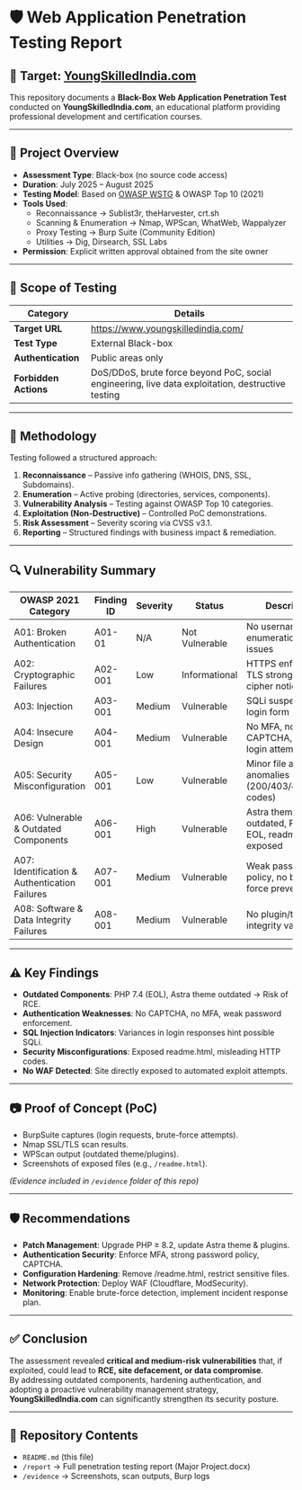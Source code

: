 # 🛡️ Web Application Penetration Testing Report  

## 🎯 Target: [YoungSkilledIndia.com](https://www.youngskilledindia.com/)  

This repository documents a **Black-Box Web Application Penetration Test** conducted on **YoungSkilledIndia.com**, an educational platform providing professional development and certification courses.  

---

## 📌 Project Overview  

- **Assessment Type**: Black-box (no source code access)  
- **Duration**: July 2025 – August 2025  
- **Testing Model**: Based on [OWASP WSTG](https://owasp.org/www-project-web-security-testing-guide/) & OWASP Top 10 (2021)  
- **Tools Used**:  
  - Reconnaissance → Sublist3r, theHarvester, crt.sh  
  - Scanning & Enumeration → Nmap, WPScan, WhatWeb, Wappalyzer  
  - Proxy Testing → Burp Suite (Community Edition)  
  - Utilities → Dig, Dirsearch, SSL Labs  
- **Permission**: Explicit written approval obtained from the site owner  

---

## 🧪 Scope of Testing  

| Category             | Details |
|----------------------|---------|
| **Target URL**       | https://www.youngskilledindia.com/ |
| **Test Type**        | External Black-box |
| **Authentication**   | Public areas only |
| **Forbidden Actions**| DoS/DDoS, brute force beyond PoC, social engineering, live data exploitation, destructive testing |

---

## 📖 Methodology  

Testing followed a structured approach:  

1. **Reconnaissance** – Passive info gathering (WHOIS, DNS, SSL, Subdomains).  
2. **Enumeration** – Active probing (directories, services, components).  
3. **Vulnerability Analysis** – Testing against OWASP Top 10 categories.  
4. **Exploitation (Non-Destructive)** – Controlled PoC demonstrations.  
5. **Risk Assessment** – Severity scoring via CVSS v3.1.  
6. **Reporting** – Structured findings with business impact & remediation.  

---

## 🔍 Vulnerability Summary  

| OWASP 2021 Category | Finding ID | Severity | Status | Description |
|----------------------|------------|----------|--------|-------------|
| A01: Broken Authentication | A01-01 | N/A | Not Vulnerable | No username enumeration/session issues |
| A02: Cryptographic Failures | A02-001 | Low | Informational | HTTPS enforced, TLS strong, minor cipher notice |
| A03: Injection | A03-001 | Medium | Vulnerable | SQLi suspected in login form |
| A04: Insecure Design | A04-001 | Medium | Vulnerable | No MFA, no CAPTCHA, unlimited login attempts |
| A05: Security Misconfiguration | A05-001 | Low | Vulnerable | Minor file access anomalies (200/403/404 codes) |
| A06: Vulnerable & Outdated Components | A06-001 | High | Vulnerable | Astra theme outdated, PHP 7.4 EOL, readme.html exposed |
| A07: Identification & Authentication Failures | A07-001 | Medium | Vulnerable | Weak password policy, no brute force prevention |
| A08: Software & Data Integrity Failures | A08-001 | Medium | Vulnerable | No plugin/theme integrity validation |

---

## ⚠️ Key Findings  

- **Outdated Components**: PHP 7.4 (EOL), Astra theme outdated → Risk of RCE.  
- **Authentication Weaknesses**: No CAPTCHA, no MFA, weak password enforcement.  
- **SQL Injection Indicators**: Variances in login responses hint possible SQLi.  
- **Security Misconfigurations**: Exposed readme.html, misleading HTTP codes.  
- **No WAF Detected**: Site directly exposed to automated exploit attempts.  

---

## 📷 Proof of Concept (PoC)  

- BurpSuite captures (login requests, brute-force attempts).  
- Nmap SSL/TLS scan results.  
- WPScan output (outdated theme/plugins).  
- Screenshots of exposed files (e.g., `/readme.html`).  

*(Evidence included in `/evidence` folder of this repo)*  

---

## 🛡 Recommendations  

- **Patch Management**: Upgrade PHP ≥ 8.2, update Astra theme & plugins.  
- **Authentication Security**: Enforce MFA, strong password policy, CAPTCHA.  
- **Configuration Hardening**: Remove /readme.html, restrict sensitive files.  
- **Network Protection**: Deploy WAF (Cloudflare, ModSecurity).  
- **Monitoring**: Enable brute-force detection, implement incident response plan.  

---

## ✅ Conclusion  

The assessment revealed **critical and medium-risk vulnerabilities** that, if exploited, could lead to **RCE, site defacement, or data compromise**.  
By addressing outdated components, hardening authentication, and adopting a proactive vulnerability management strategy, **YoungSkilledIndia.com** can significantly strengthen its security posture.  

---

## 📂 Repository Contents  

- `README.md` (this file)  
- `/report` → Full penetration testing report (Major Project.docx)  
- `/evidence` → Screenshots, scan outputs, Burp logs  
